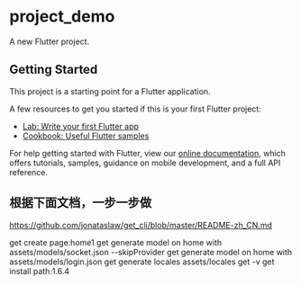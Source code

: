 # project_demo

A new Flutter project.

## Getting Started

This project is a starting point for a Flutter application.

A few resources to get you started if this is your first Flutter project:

- [Lab: Write your first Flutter app](https://flutter.dev/docs/get-started/codelab)
- [Cookbook: Useful Flutter samples](https://flutter.dev/docs/cookbook)

For help getting started with Flutter, view our
[online documentation](https://flutter.dev/docs), which offers tutorials,
samples, guidance on mobile development, and a full API reference.

## 根据下面文档，一步一步做

<https://github.com/jonataslaw/get_cli/blob/master/README-zh_CN.md>

get create page:home1
get generate model on home with assets/models/socket.json --skipProvider
get generate model on home with assets/models/login.json
get generate locales assets/locales
get -v
get install path:1.6.4
